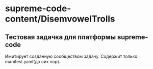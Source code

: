 # supreme-code-content/DisemvowelTrolls
## Тестовая задачка для платформы supreme-code
Имитирует созданную сообществом задачу.
Содержит только manifest.yaml(до сих пор).
